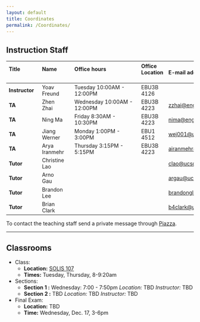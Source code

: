 ```yaml
---
layout: default
title: Coordinates
permalink: /Coordinates/
---
```



## Instruction Staff ##

| **Title**  &nbsp;&nbsp;&nbsp;&nbsp;&nbsp;&nbsp;&nbsp;&nbsp;&nbsp;&nbsp;&nbsp;&nbsp;&nbsp;&nbsp;&nbsp;&nbsp;&nbsp;&nbsp;&nbsp;&nbsp;  |  **Name**  &nbsp;&nbsp;&nbsp;&nbsp;&nbsp;&nbsp;&nbsp;&nbsp;&nbsp;&nbsp;&nbsp;&nbsp;&nbsp;&nbsp;&nbsp; |        | **Office hours** &nbsp;&nbsp;&nbsp;&nbsp;&nbsp;&nbsp;&nbsp;&nbsp;&nbsp;&nbsp;&nbsp;&nbsp;&nbsp;&nbsp;&nbsp;&nbsp;&nbsp;&nbsp;&nbsp;&nbsp;&nbsp;&nbsp;&nbsp;&nbsp;&nbsp;&nbsp;&nbsp;&nbsp;&nbsp;&nbsp;&nbsp;&nbsp;&nbsp;&nbsp;&nbsp;&nbsp;&nbsp;&nbsp;&nbsp;&nbsp;&nbsp;&nbsp;&nbsp;&nbsp; | **Office Location** &nbsp;&nbsp;&nbsp;&nbsp;&nbsp;&nbsp;&nbsp; | **E-mail address** &nbsp;&nbsp;&nbsp;&nbsp;&nbsp;&nbsp;&nbsp;&nbsp;&nbsp;&nbsp;&nbsp;&nbsp;&nbsp;&nbsp; |
|:----------|:------------|:---------:|:-----------------|:--------------------|:----------------------|
|  **Instructor**	| Yoav Freund		| ![](/images/2010yoav2.png)	| Tuesday 10:00AM - 12:00PM	| EBU3B 4126	|                   	|
| **TA**		| Zhen Zhai		| ![](/images/Janet.jpg)	| Wednesday 10:00AM - 12:00PM	| EBU3B 4223 	| zzhai@eng.ucsd.edu	|
| **TA**  		| Ning Ma 		| ![](/images/Ning.jpg)      	| Friday 8:30AM - 10:30PM	| EBU3B 4223    | nima@eng.ucsd.edu 	|
| **TA**  		| Jiang Werner 		| ![](/images/Werner.jpg) 	| Monday 1:00PM - 3:00PM      	| EBU1 4512  	| wej001@ucsd.edu 	|
| **TA**  		| Arya Iranmehr 	| ![](/images/Arya.jpg)         | Thursday 3:15PM - 5:15PM    	| EBU3B 4223    | airanmehr@gmail.com 	|
| **Tutor**  		| Christine Lao 	| ![](/images/Christine.jpg)         |     	|     | clao@ucsd.edu 	|
| **Tutor**  		| Arno Gau 	| ![](/images/Arno.jpg)         |     	|     | argau@ucsd.edu 	|
| **Tutor**  		| Brandon Lee 	| ![](/images/Brandon.jpg)         |     	|     | brandonglee123@yahoo.com 	|
| **Tutor**  		| Brian Clark 	| ![](/images/Brian.jpg)         |     	|     |  b4clark@ucsd.edu 	|


To contact the teaching staff send a private message through [Piazza](https://piazza.com/ucsd/fall2014/cse103/).

-------------------
## Classrooms ##

* Class:
	* **Location:** [SOLIS 107](/images/MapSolis.png) 
	* **Times:** Tuesday, Thursday, 8-9:20am
* Sections:
	* **Section 1 :** Wednesday: 7:00 - 7:50pm *Location:* TBD
        *Instructor:* TBD
	* **Section 2 :** TBD *Location:* TBD
        *Instructor:* TBD
* Final Exam:
	* **Location:** TBD
	* **Time:** Wednesday, Dec. 17, 3-6pm
